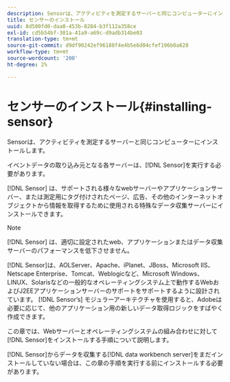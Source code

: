 ```yaml
---
description: Sensorは、アクティビティを測定するサーバーと同じコンピューターにインストールします。
title: センサーのインストール
uuid: 8d500fd0-daa0-453b-8284-b3f112a358ce
exl-id: cd5b54bf-301a-41a9-a69c-d9adb314be03
translation-type: tm+mt
source-git-commit: d9df90242ef96188f4e4b5e6d04cfef196b0a628
workflow-type: tm+mt
source-wordcount: '200'
ht-degree: 2%

---
```


# センサーのインストール{#installing-sensor}

Sensorは、アクティビティを測定するサーバーと同じコンピューターにインストールします。

イベントデータの取り込み元となる各サーバーは、[!DNL Sensor]を実行する必要があります。

[!DNL Sensor] は、サポートされる様々なwebサーバーやアプリケーションサーバー、または測定用にタグ付けされたページ、広告、その他のインターネットオブジェクトから情報を取得するために使用される特殊なデータ収集サーバーにインストールできます。

>[!NOTE]
>
>[!DNL Sensor] は、適切に設定されたweb、アプリケーションまたはデータ収集サーバーのパフォーマンスを低下させません。

[!DNL Sensor]は、AOLServer、Apache、iPlanet、JBoss、Microsoft IIS、Netscape Enterprise、Tomcat、Weblogicなど、Microsoft Windows、LINUX、Solarisなどの一般的なオペレーティングシステム上で動作するWebおよびJ2EEアプリケーションサーバーのサポートをサポートするように設計されています。 [!DNL Sensor’s] モジュラーアーキテクチャを使用すると、Adobeは必要に応じて、他のアプリケーション用の新しいデータ取得ロジックをすばやく作成できます。

この章では、Webサーバーとオペレーティングシステムの組み合わせに対して[!DNL Sensor]をインストールする手順について説明します。

[!DNL Sensor]からデータを収集する[!DNL data workbench server]をまだインストールしていない場合は、この章の手順を実行する前にインストールする必要があります。
